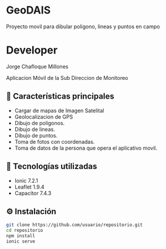 # GeoDAIS
Proyecto movil para dibular poligono, lineas y puntos en campo
# Developer
Jorge Chafloque Millones

Aplicacion Móvil de la Sub Direccion de Monitoreo

## 🚀 Características principales
- Cargar de mapas de Imagen Satelital
- Geolocalizacion de GPS
- Dibujo de poligonos.
- Dibujo de lineas.
- Dibujo de puntos.
- Toma de fotos con coordenadas.
- Toma de datos de la persona que opera el aplicativo movil.


## 🧰 Tecnologías utilizadas
- Ionic 7.2.1
- Leaflet 1.9.4
- Capacitor 7.4.3

## ⚙️ Instalación
```bash
git clone https://github.com/usuario/repositorio.git
cd repositorio
npm install
ionic serve
